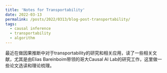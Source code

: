 ```yaml
---
title: 'Notes for Transportability'
date: 2022-03-13
permalink: /posts/2022/0313/blog-post-transportability/
tags:
  - causal inference
  - transportability
  - algorithm
---
```


最近在做因果推断中对于transportability的研究和相关应用，读了一些相关文献，尤其是由Elias Bareinboim带领的哥大Causal AI Lab的研究工作，这里做一些论文选读和理论梳理。

